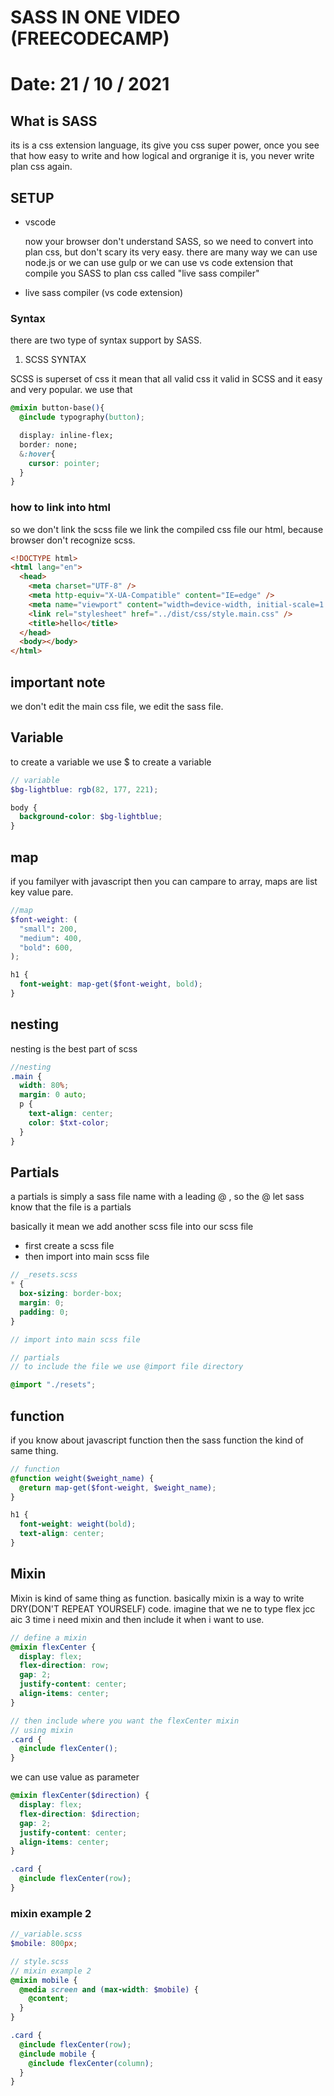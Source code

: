 # SASS IN ONE VIDEO (FREECODECAMP)

# Date: 21 / 10 / 2021

## What is SASS

its is a css extension language, its give you css super power, once you see that how easy to write and how logical and orgranige it is, you never write plan css again.

## SETUP

- vscode

  now your browser don't understand SASS, so we need to convert into plan css, but don't scary its very easy. there are many way we can use node.js or we can use gulp or we can use vs code extension that compile you SASS to plan css called "live sass compiler"

- live sass compiler (vs code extension)

### Syntax

there are two type of syntax support by SASS.

1. SCSS SYNTAX

SCSS is superset of css it mean that all valid css it valid in SCSS and it easy and very popular. we use that

```CSS
@mixin button-base(){
  @include typography(button);

  display: inline-flex;
  border: none;
  &:hover{
    cursor: pointer;
  }
}
```

### how to link into html

so we don't link the scss file we link the compiled css file our html, because browser don't recognize scss.

```html
<!DOCTYPE html>
<html lang="en">
  <head>
    <meta charset="UTF-8" />
    <meta http-equiv="X-UA-Compatible" content="IE=edge" />
    <meta name="viewport" content="width=device-width, initial-scale=1.0" />
    <link rel="stylesheet" href="../dist/css/style.main.css" />
    <title>hello</title>
  </head>
  <body></body>
</html>
```

## important note

we don't edit the main css file, we edit the sass file.

## Variable

to create a variable we use $ to create a variable

```scss
// variable
$bg-lightblue: rgb(82, 177, 221);

body {
  background-color: $bg-lightblue;
}
```

## map

if you familyer with javascript then you can campare to array, maps are list key value pare.

```scss
//map
$font-weight: (
  "small": 200,
  "medium": 400,
  "bold": 600,
);

h1 {
  font-weight: map-get($font-weight, bold);
}
```

## nesting

nesting is the best part of scss

```scss
//nesting
.main {
  width: 80%;
  margin: 0 auto;
  p {
    text-align: center;
    color: $txt-color;
  }
}
```

## Partials

a partials is simply a sass file name with a leading @ , so the @ let sass know that the file is a partials

basically it mean we add another scss file into our scss file

- first create a scss file
- then import into main scss file

```scss
// _resets.scss
* {
  box-sizing: border-box;
  margin: 0;
  padding: 0;
}

// import into main scss file

// partials
// to include the file we use @import file directory

@import "./resets";
```

## function

if you know about javascript function then the sass function the kind of same thing.

```scss
// function
@function weight($weight_name) {
  @return map-get($font-weight, $weight_name);
}

h1 {
  font-weight: weight(bold);
  text-align: center;
}
```

## Mixin

Mixin is kind of same thing as function.
basically mixin is a way to write DRY(DON'T REPEAT YOURSELF) code. imagine that we ne to type flex jcc aic 3 time i need mixin and then include it when i want to use.

```scss
// define a mixin
@mixin flexCenter {
  display: flex;
  flex-direction: row;
  gap: 2;
  justify-content: center;
  align-items: center;
}

// then include where you want the flexCenter mixin
// using mixin
.card {
  @include flexCenter();
}
```

we can use value as parameter

```scss
@mixin flexCenter($direction) {
  display: flex;
  flex-direction: $direction;
  gap: 2;
  justify-content: center;
  align-items: center;
}

.card {
  @include flexCenter(row);
}
```

### mixin example 2

```scss
//_variable.scss
$mobile: 800px;

// style.scss
// mixin example 2
@mixin mobile {
  @media screen and (max-width: $mobile) {
    @content;
  }
}

.card {
  @include flexCenter(row);
  @include mobile {
    @include flexCenter(column);
  }
}
```
